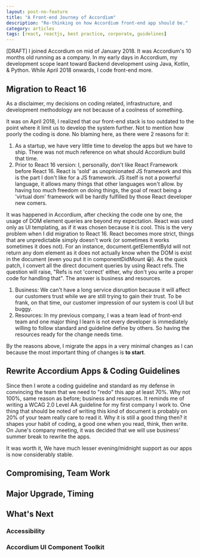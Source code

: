 ```yaml
---
layout: post-no-feature
title: "A Front-end Journey of Accordium"
description: "Re-thinking on how Accordium front-end app should be."
category: articles
tags: [react, reactjs, best practice, corporate, guidelines]
---
```

[DRAFT]
I joined Accordium on mid of January 2018. It was Accordium's 10 months old running as a company. In my early days in Accordium, my development scope leant toward Backend development using Java, Kotlin, & Python. While April 2018 onwards, I code front-end more.

## Migration to React 16
As a disclaimer, my decisions on coding related, infrastructure, and development methodology are not because of a coolness of something. 

It was on April 2018, I realized that our front-end stack is too outdated to the point where it limit us to develop the system further. Not to mention how poorly the coding is done. No blaming here, as there were 2 reasons for it:
1. As a startup, we have very little time to develop the apps but we have to ship. There was not much reference on what should Accordium build that time.
2. Prior to React 16 version: I, personally, don't like React Framework before React 16. React is 'sold' as unopinionated JS framework and this is the part I don't like for a JS framework. JS itself is not a powerful language, it allows many things that other languages won't allow. by having too much freedom on doing things, the goal of react being a 'virtual dom' framework will be hardly fulfilled by those React developer new comers. 

It was happened in Accordium, after checking the code one by one, the usage of DOM element queries are beyond my expectation. React was used only as UI templating, as if it was chosen because it is cool. This is the very problem when I did migration to React 16. React becomes more strict, things that are unpredictable simply doesn't work (or sometimes it works sometimes it does not). For an instance, document.getElementById will not return any dom element as it does not actually know when the DOM is exist in the document (even you put it in componentDidMount 😀). As the quick patch, I convert all the direct document queries by using React refs. The question will raise, "Refs is not 'correct' either, why don't you write a proper code for handling that". The answer is business and resources. 

1. Business: We can't have a long service disruption because it will affect our customers trust while we are still trying to gain their trust. To be frank, on that time, our customer impression of our system is cool UI but buggy.
2. Resources: In my previous company, I was a team lead of front-end team and one major thing I learn is not every developer is immediately willing to follow standard and guideline define by others. So having the resources ready for the change needs time.

By the reasons above, I migrate the apps in a very minimal changes as I can because the most important thing of changes is **to start**.

## Rewrite Accordium Apps & Coding Guidelines
Since then I wrote a coding guideline and standard as my defense in convincing the team that we need to "redo" this app at least 70%. Why not 100%, same reason as before; business and resources. It reminds me of writing a WCAG 2.0 Level AA guideline for my first company I work to. One thing that should be noted of writing this kind of document is probably on 20% of your team really care to read it. Why it is still a good thing then? it shapes your habit of coding, a good one when you read, think, then write.
 On June's company meeting, it was decided that we will use business' summer break to rewrite the apps. 
 
 It was worth it, We have much lesser evening/midnight support as our apps is now considerably stable.

## Compromising, Team Work

## Major Upgrade, Timing

## What's Next
### Accessibility
### Accordium UI Component Toolkit
